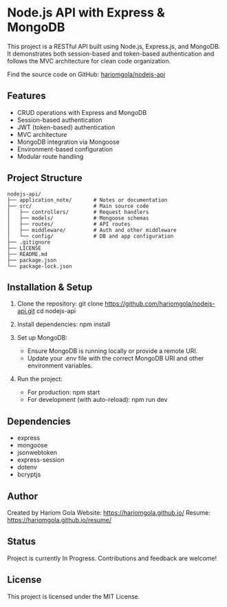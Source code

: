 # Node.js API with Express & MongoDB

This project is a RESTful API built using Node.js, Express.js, and MongoDB. It demonstrates both session-based and token-based authentication and follows the MVC architecture for clean code organization.

Find the source code on GitHub: [hariomgola/nodejs-api](https://github.com/hariomgola/nodejs-api/)

## Features

- CRUD operations with Express and MongoDB
- Session-based authentication
- JWT (token-based) authentication
- MVC architecture
- MongoDB integration via Mongoose
- Environment-based configuration
- Modular route handling

## Project Structure

```text
nodejs-api/
├── application_note/       # Notes or documentation
├── src/                    # Main source code
│   ├── controllers/        # Request handlers
│   ├── models/             # Mongoose schemas
│   ├── routes/             # API routes
│   ├── middleware/         # Auth and other middleware
│   └── config/             # DB and app configuration
├── .gitignore
├── LICENSE
├── README.md
├── package.json
└── package-lock.json
```

## Installation & Setup

1. Clone the repository:
   git clone https://github.com/hariomgola/nodejs-api.git
   cd nodejs-api

2. Install dependencies:
   npm install

3. Set up MongoDB:

   - Ensure MongoDB is running locally or provide a remote URI.
   - Update your .env file with the correct MongoDB URI and other environment variables.

4. Run the project:
   - For production:
     npm start
   - For development (with auto-reload):
     npm run dev

## Dependencies

- express
- mongoose
- jsonwebtoken
- express-session
- dotenv
- bcryptjs

## Author

Created by Hariom Gola
Website: https://hariomgola.github.io/
Resume: https://hariomgola.github.io/resume/

## Status

Project is currently In Progress. Contributions and feedback are welcome!

## License

This project is licensed under the MIT License.
